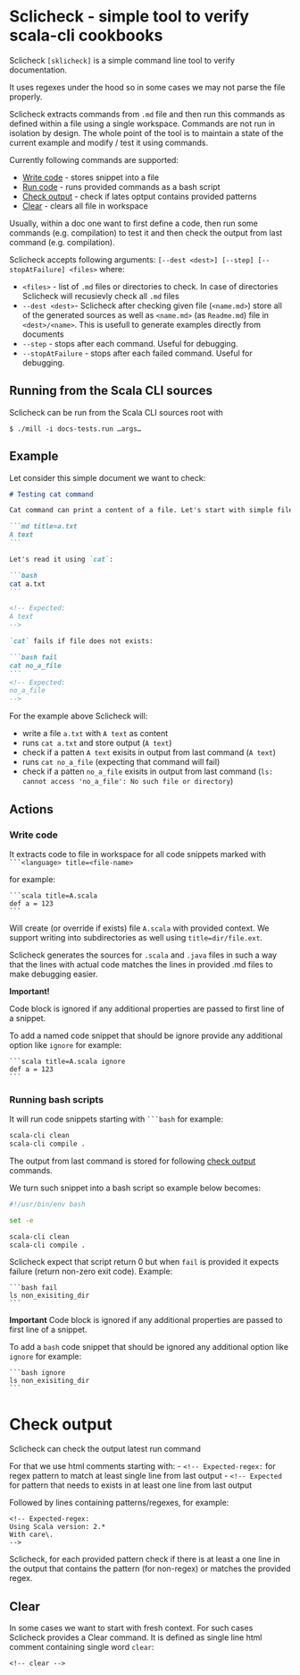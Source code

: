 # Sclicheck - simple tool to verify scala-cli cookbooks

Sclicheck `[sklicheck]` is a simple command line tool to verify documentation.

It uses regexes under the hood so in some cases we may not parse the file properly.

Sclicheck extracts commands from `.md` file and then run this commands as defined within a file using a single workspace. Commands are not run in isolation by design. The whole point of the tool is to maintain a state of the current example and modify / test it using commands.

Currently following commands are supported:
 - [Write code](#write-code) - stores snippet into a file
 - [Run code](#run-code) - runs provided commands as a bash script
 - [Check output](#check-output) - check if lates optput contains provided patterns
 - [Clear](#clear) - clears all file in workspace

Usually, within a doc one want to first define a code, then run some commands (e.g. compilation) to test it and then check the output from last command (e.g. compilation).

Sclicheck accepts following arguments: `[--dest <dest>] [--step] [--stopAtFailure] <files>` where:
 - `<files>` - list of `.md` files or directories to check. In case of directories Sclicheck will recusievly check all `.md` files
 - `--dest <dest>`- Sclicheck after checking given file (`<name.md>`) store all of the generated sources as well as `<name.md>` (as `Readme.md`) file in `<dest>/<name>`. This is usefull to generate examples directly from documents
 - `--step` - stops after each command. Useful for debugging.
 - `--stopAtFailure` - stops after each failed command. Useful for debugging.

## Running from the Scala CLI sources

Sclicheck can be run from the Scala CLI sources root with
```text
$ ./mill -i docs-tests.run …args…
```

## Example

Let consider this simple document we want to check:

````md
# Testing cat command

Cat command can print a content of a file. Let's start with simple file

```md title=a.txt
A text
```

Let's read it using `cat`:

```bash
cat a.txt
```

<!-- Expected:
A text
-->

`cat` fails if file does not exists:

```bash fail
cat no_a_file
```
<!-- Expected:
no_a_file
-->
````

For the example above Sclicheck will:
 - write a file `a.txt` with `A text` as content
 - runs `cat a.txt` and store output (`A text`)
 - check if a patten `A text` exisits in output from last command (`A text`)
 - runs `cat no_a_file` (expecting that command will fail)
 - check if a patten `no_a_file` exisits in output from last command (`ls: cannot access 'no_a_file': No such file or directory`)

## Actions

### Write code

It extracts code to file in workspace for all code snippets marked with ` ```<language> title=<file-name> `

for example:

````
```scala title=A.scala
def a = 123
```
````

Will create (or override if exists) file `A.scala` with provided context. We support writing into subdirectories as well using `title=dir/file.ext`.

Sclicheck generates the sources for `.scala` and `.java` files in such a way that the lines with actual code matches the lines in provided .md files to make debugging easier.

**Important!**

Code block is ignored if any additional properties are passed to first line of a snippet.

To add a named code snippet that should be ignore provide any additional option like `ignore` for example:

````
```scala title=A.scala ignore
def a = 123
```
````

### Running bash scripts

It will run code snippets starting with ` ```bash ` for example:

```bash
scala-cli clean
scala-cli compile .
```

The output from last command is stored for following [check output](#check-output) commands.

We turn such snippet into a bash script so example below becomes:

```bash
#!/usr/bin/env bash

set -e

scala-cli clean
scala-cli compile .
```

Sclicheck expect that script return 0 but when `fail` is provided it expects failure (return non-zero exit code). Example:

````
```bash fail
ls non_exisiting_dir
```
````

**Important** Code block is ignored if any additional properties are passed to first line of a snippet.

To add a `bash` code snippet that should be ignored any additional option like `ignore` for example:

````
```bash ignore
ls non_exisiting_dir
```
````

# Check output

Sclicheck can check the output latest run command

For that we use html comments starting with:
    - `<!-- Expected-regex:` for regex pattern to match at least single line from last output
    - `<!-- Expected` for pattern that needs to exists in at least one line from last output

Followed by lines containing patterns/regexes, for example:

```
<!-- Expected-regex:
Using Scala version: 2.*
With care\.
-->
```

Sclicheck, for each provided pattern check if there is at least a one line in the output that contains the pattern (for non-regex) or matches the provided regex.

## Clear

In some cases we want to start with fresh context. For such cases Sclicheck provides a Clear command. It is defined as single line html comment containing single word `clear`:

`<!-- clear -->`